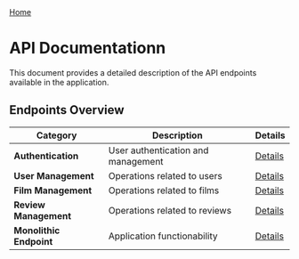 <nav>
  <a href="/README.md">Home</a>
</nav>

# API Documentationn

This document provides a detailed description of the API endpoints available in the application.

## Endpoints Overview

| **Category**            | **Description**                    | **Details**                                  |
| ----------------------- | ---------------------------------- | -------------------------------------------- |
| **Authentication**      | User authentication and management | [Details](/docs/endpoints/authentication.md) |
| **User Management**     | Operations related to users        | [Details](/docs/endpoints/userss.md)         |
| **Film Management**     | Operations related to films        | [Details](/docs/endpoints/films.md)          |
| **Review Management**   | Operations related to reviews      | [Details](/docs/endpoints/reviews.md)        |
| **Monolithic Endpoint** | Application functionability        | [Details](/docs/endpoints/monolith.md)       |
